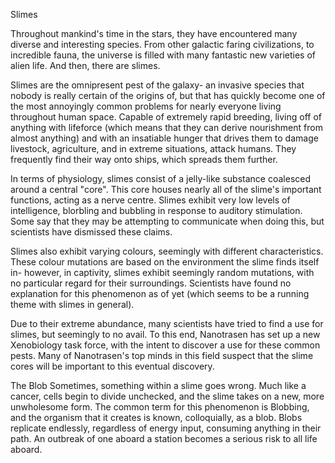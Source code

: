 Slimes

Throughout mankind's time in the stars, they have encountered many diverse and interesting species. From other galactic faring civilizations, to incredible fauna, the universe is filled with many fantastic new varieties of alien life. And then, there are slimes.

Slimes are the omnipresent pest of the galaxy- an invasive species that nobody is really certain of the origins of, but that has quickly become one of the most annoyingly common problems for nearly everyone living throughout human space. Capable of extremely rapid breeding, living off of anything with lifeforce (which means that they can derive nourishment from almost anything) and with an insatiable hunger that drives them to damage livestock, agriculture, and in extreme situations, attack humans. They frequently find their way onto ships, which spreads them further.

In terms of physiology, slimes consist of a jelly-like substance coalesced around a central "core". This core houses nearly all of the slime's important functions, acting as a nerve centre. Slimes exhibit very low levels of intelligence, blorbling and bubbling in response to auditory stimulation. Some say that they may be attempting to communicate when doing this, but scientists have dismissed these claims.

Slimes also exhibit varying colours, seemingly with different characteristics. These colour mutations are based on the environment the slime finds itself in- however, in captivity, slimes exhibit seemingly random mutations, with no particular regard for their surroundings. Scientists have found no explanation for this phenomenon as of yet (which seems to be a running theme with slimes in general).

Due to their extreme abundance, many scientists have tried to find a use for slimes, but seemingly to no avail. To this end, Nanotrasen has set up a new Xenobiology task force, with the intent to discover a use for these common pests. Many of Nanotrasen's top minds in this field suspect that the slime cores will be important to this eventual discovery.


The Blob
Sometimes, something within a slime goes wrong. Much like a cancer, cells begin to divide unchecked, and the slime takes on a new, more unwholesome form. The common term for this phenomenon is Blobbing, and the organism that it creates is known, colloquially, as a blob. Blobs replicate endlessly, regardless of energy input, consuming anything in their path. An outbreak of one aboard a station becomes a serious risk to all life aboard.
